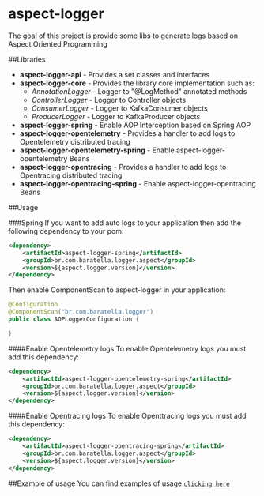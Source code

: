 # aspect-logger
The goal of this project is provide some libs to generate logs based on Aspect Oriented Programming

##Libraries

- **aspect-logger-api** - Provides a set classes and interfaces
- **aspect-logger-core** - Provides the library core implementation such as:
  - *AnnotationLogger* - Logger to "@LogMethod" annotated methods
  - *ControllerLogger* - Logger to Controller objects
  - *ConsumerLogger* - Logger to KafkaConsumer objects
  - *ProducerLogger* - Logger to KafkaProducer objects
- **aspect-logger-spring** - Enable AOP Interception based on Spring AOP
- **aspect-logger-opentelemetry** - Provides a handler to add logs to Opentelemetry distributed tracing
- **aspect-logger-opentelemetry-spring** - Enable aspect-logger-opentelemetry Beans
- **aspect-logger-opentracing** - Provides a handler to add logs to Opentracing distributed tracing
- **aspect-logger-opentracing-spring** - Enable aspect-logger-opentracing Beans

##Usage

###Spring
If you want to add auto logs to your application then add the following dependency to your pom:
```xml
<dependency>
    <artifactId>aspect-logger-spring</artifactId>
    <groupId>br.com.baratella.logger.aspect</groupId>
    <version>${aspect.logger.version}</version>
</dependency>
```
Then enable ComponentScan to aspect-logger in your application:
```java
@Configuration
@ComponentScan("br.com.baratella.logger")
public class AOPLoggerConfiguration {

}
```

####Enable Opentelemetry logs
To enable Opentelemetry logs you must add this dependency:
```xml
<dependency>
    <artifactId>aspect-logger-opentelemetry-spring</artifactId>
    <groupId>br.com.baratella.logger.aspect</groupId>
    <version>${aspect.logger.version}</version>
</dependency>
```

####Enable Opentracing logs
To enable Openttracing logs you must add this dependency:
```xml
<dependency>
    <artifactId>aspect-logger-opentracing-spring</artifactId>
    <groupId>br.com.baratella.logger.aspect</groupId>
    <version>${aspect.logger.version}</version>
</dependency>
```

##Example of usage
You can find examples of usage [`clicking here`](https://github.com/andersonbalves/aspect-logger/tree/main/examples) 